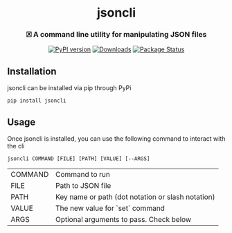 <h1 align="center">jsoncli</h1>

<h3 align="center">
  🗷 A command line utility for manipulating JSON files 
</h3>

<div align="center">

[![PyPI version](https://badge.fury.io/py/jsoncli.svg)](https://badge.fury.io/py/jsoncli)
[![Downloads](https://static.pepy.tech/personalized-badge/jsoncli?period=total&units=international_system&left_color=grey&right_color=orange&left_text=Downloads)](https://pepy.tech/project/jsoncli)
[![Package Status](https://img.shields.io/static/v1?label=status&message=stable&color=brightgreen)](https://pypi.org/project/jsoncli/)
  
</div>

## Installation

jsoncli can be installed via pip through PyPi

```
pip install jsoncli
```

## Usage

Once jsoncli is installed, you can use the following command to interact with the cli

```
jsoncli COMMAND [FILE] [PATH] [VALUE] [--ARGS]
```
<table>
  <tr>
    <td>COMMAND</td>
     <td>Command to run</td>
  </tr>
  <tr>
    <td>FILE</td>
     <td>Path to JSON file</td>
  </tr>
  <tr>
    <td>PATH</td>
     <td>Key name or path (dot notation or slash notation)</td>
  </tr>
  <tr>
    <td>VALUE</td>
     <td>The new value for `set` command</td>
  </tr>
   <tr>
    <td>ARGS</td>
     <td>Optional arguments to pass. Check below</td>
  </tr>
